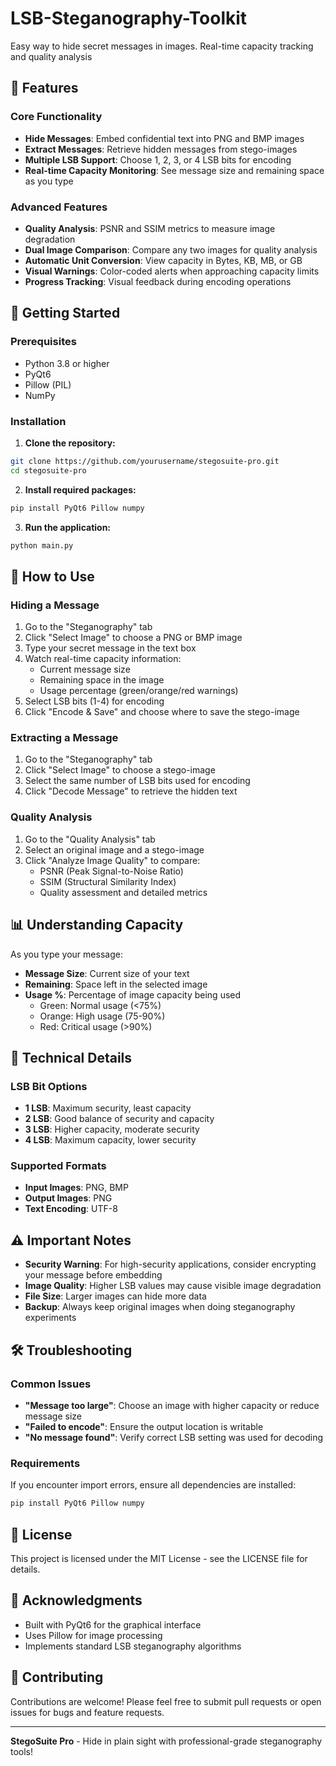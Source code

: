 # LSB-Steganography-Toolkit
Easy way to hide secret messages in images. Real-time capacity tracking and quality analysis 
    
## 🌟 Features

### Core Functionality
- **Hide Messages**: Embed confidential text into PNG and BMP images
- **Extract Messages**: Retrieve hidden messages from stego-images
- **Multiple LSB Support**: Choose 1, 2, 3, or 4 LSB bits for encoding
- **Real-time Capacity Monitoring**: See message size and remaining space as you type

### Advanced Features
- **Quality Analysis**: PSNR and SSIM metrics to measure image degradation
- **Dual Image Comparison**: Compare any two images for quality analysis
- **Automatic Unit Conversion**: View capacity in Bytes, KB, MB, or GB
- **Visual Warnings**: Color-coded alerts when approaching capacity limits
- **Progress Tracking**: Visual feedback during encoding operations

## 🚀 Getting Started

### Prerequisites
- Python 3.8 or higher
- PyQt6
- Pillow (PIL)
- NumPy

### Installation

1. **Clone the repository:**
```bash
git clone https://github.com/yourusername/stegosuite-pro.git
cd stegosuite-pro
```

2. **Install required packages:**
```bash
pip install PyQt6 Pillow numpy
```

3. **Run the application:**
```bash
python main.py
```

## 📖 How to Use

### Hiding a Message
1. Go to the "Steganography" tab
2. Click "Select Image" to choose a PNG or BMP image
3. Type your secret message in the text box
4. Watch real-time capacity information:
   - Current message size
   - Remaining space in the image
   - Usage percentage (green/orange/red warnings)
5. Select LSB bits (1-4) for encoding
6. Click "Encode & Save" and choose where to save the stego-image

### Extracting a Message
1. Go to the "Steganography" tab
2. Click "Select Image" to choose a stego-image
3. Select the same number of LSB bits used for encoding
4. Click "Decode Message" to retrieve the hidden text

### Quality Analysis
1. Go to the "Quality Analysis" tab
2. Select an original image and a stego-image
3. Click "Analyze Image Quality" to compare:
   - PSNR (Peak Signal-to-Noise Ratio)
   - SSIM (Structural Similarity Index)
   - Quality assessment and detailed metrics

## 📊 Understanding Capacity

As you type your message:
- **Message Size**: Current size of your text
- **Remaining**: Space left in the selected image
- **Usage %**: Percentage of image capacity being used
  - Green: Normal usage (<75%)
  - Orange: High usage (75-90%)
  - Red: Critical usage (>90%)

## 🔧 Technical Details

### LSB Bit Options
- **1 LSB**: Maximum security, least capacity
- **2 LSB**: Good balance of security and capacity
- **3 LSB**: Higher capacity, moderate security
- **4 LSB**: Maximum capacity, lower security

### Supported Formats
- **Input Images**: PNG, BMP
- **Output Images**: PNG
- **Text Encoding**: UTF-8

## ⚠️ Important Notes

- **Security Warning**: For high-security applications, consider encrypting your message before embedding
- **Image Quality**: Higher LSB values may cause visible image degradation
- **File Size**: Larger images can hide more data
- **Backup**: Always keep original images when doing steganography experiments

## 🛠 Troubleshooting

### Common Issues
- **"Message too large"**: Choose an image with higher capacity or reduce message size
- **"Failed to encode"**: Ensure the output location is writable
- **"No message found"**: Verify correct LSB setting was used for decoding

### Requirements
If you encounter import errors, ensure all dependencies are installed:
```bash
pip install PyQt6 Pillow numpy
```

## 📄 License

This project is licensed under the MIT License - see the LICENSE file for details.

## 🙏 Acknowledgments

- Built with PyQt6 for the graphical interface
- Uses Pillow for image processing
- Implements standard LSB steganography algorithms

## 🤝 Contributing

Contributions are welcome! Please feel free to submit pull requests or open issues for bugs and feature requests.

---

**StegoSuite Pro** - Hide in plain sight with professional-grade steganography tools!

